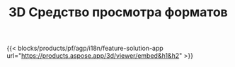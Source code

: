﻿---
title: 3D Средство просмотра форматов 
weight: 7730
url: /ru/viewer
limit: 
description: Просмотр 3D файлов с любого устройства
---
{{< blocks/products/pf/agp/i18n/feature-solution-app url="https://products.aspose.app/3d/viewer/embed&h1&h2" >}} 
